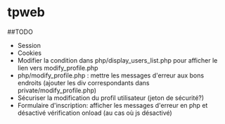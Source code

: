 # tpweb

##TODO
- Session
- Cookies
- Modifier la condition dans php/display_users_list.php pour afficher le lien vers modify_profile.php
- php/modify_profile.php : mettre les messages d'erreur aux bons endroits (ajouter les div correspondants dans private/modify_profile.php)
- Sécuriser la modification du profil utilisateur (jeton de sécurité?)
- Formulaire d'inscription: afficher les messages d'erreur en php et désactivé vérification onload (au cas où js désactivé)
